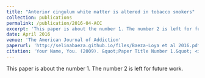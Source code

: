 ```yaml
---
title: "Anterior cingulum white matter is altered in tobacco smokers"
collection: publications
permalink: /publication/2016-04-ACC
excerpt: 'This paper is about the number 1. The number 2 is left for future work.'
date: April 2016
venue: 'The American Journal of Addiction'
paperurl: 'http://selinabaeza.github.io/files/Baeza-Loya et al 2016.pdf'
citation: 'Your Name, You. (2009). &quot;Paper Title Number 1.&quot; <i>Journal 1</i>. 1(1).'
---
```

This paper is about the number 1. The number 2 is left for future work.
